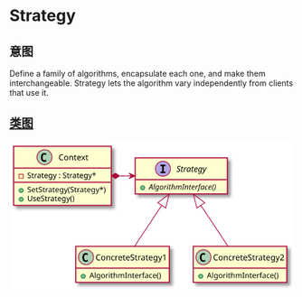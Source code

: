 # Strategy

## 意图
Define a family of algorithms, encapsulate each one, and make them interchangeable.
Strategy lets the algorithm vary independently from clients that use it.

## [类图](./Class.txt)
![](./Class.svg)
